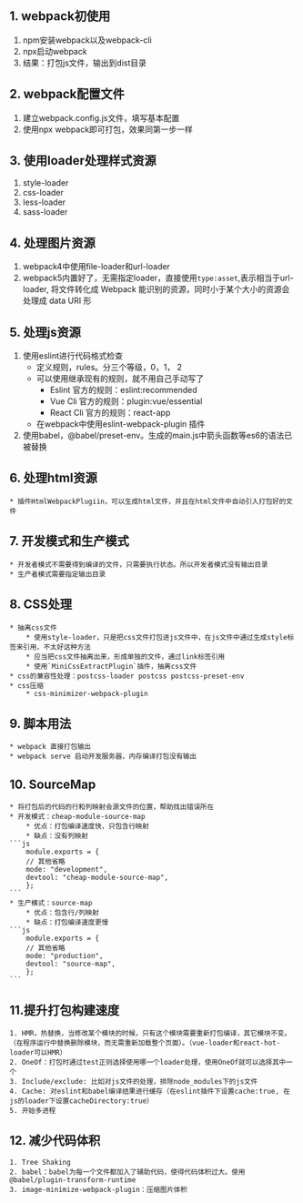 ## 1. webpack初使用
1. npm安装webpack以及webpack-cli
2. npx启动webpack
3. 结果：打包js文件，输出到dist目录

## 2. webpack配置文件
1. 建立webpack.config.js文件，填写基本配置
2. 使用npx webpack即可打包，效果同第一步一样

## 3. 使用loader处理样式资源
1. style-loader
2. css-loader
3. less-loader
4. sass-loader

## 4. 处理图片资源
1. webpack4中使用file-loader和url-loader
2. webpack5内置好了，无需指定loader，直接使用`type:asset`,表示相当于url-loader, 将文件转化成 Webpack 能识别的资源，同时小于某个大小的资源会处理成 data URI 形

## 5. 处理js资源
1. 使用eslint进行代码格式检查
    * 定义规则，rules。分三个等级，0，1， 2
    * 可以使用继承现有的规则，就不用自己手动写了
        * Eslint 官方的规则：eslint:recommended
        * Vue Cli 官方的规则：plugin:vue/essential
        * React Cli 官方的规则：react-app
    * 在webpack中使用eslint-webpack-plugin 插件 
2. 使用babel，@babel/preset-env。生成的main.js中箭头函数等es6的语法已被替换

## 6. 处理html资源
    * 插件HtmlWebpackPlugiin，可以生成html文件，并且在html文件中自动引入打包好的文件

## 7. 开发模式和生产模式
    * 开发者模式不需要得到编译的文件，只需要执行状态。所以开发者模式没有输出目录
    * 生产者模式需要指定输出目录

## 8. CSS处理
    * 抽离css文件
        * 使用style-loader，只是把css文件打包进js文件中，在js文件中通过生成style标签来引用，不太好这种方法
        * 应当把css文件抽离出来，形成单独的文件，通过link标签引用
        * 使用`MiniCssExtractPlugin`插件，抽离css文件
    * css的兼容性处理：postcss-loader postcss postcss-preset-env
    * css压缩
        * css-minimizer-webpack-plugin
## 9. 脚本用法
    * webpack 直接打包输出
    * webpack serve 启动开发服务器，内存编译打包没有输出

## 10. SourceMap
    * 将打包后的代码的行和列映射会源文件的位置，帮助找出错误所在
    * 开发模式：cheap-module-source-map
        * 优点：打包编译速度快，只包含行映射
        * 缺点：没有列映射
    ```js
        module.exports = {
        // 其他省略
        mode: "development",
        devtool: "cheap-module-source-map",
        };
    ```
    * 生产模式：source-map
        * 优点：包含行/列映射
        * 缺点：打包编译速度更慢
    ```js
        module.exports = {
        // 其他省略
        mode: "production",
        devtool: "source-map",
        };
    ```
## 11.提升打包构建速度
    1. HMR，热替换，当修改某个模块的时候，只有这个模块需要重新打包编译，其它模块不变。（在程序运行中替换删除模块，而无需重新加载整个页面）。（vue-loader和react-hot-loader可以HMR）
    2. OneOf：打包时通过test正则选择使用哪一个loader处理，使用OneOf就可以选择其中一个
    3. Include/exclude: 比如对js文件的处理，排除node_modules下的js文件
    4. Cache: 对eslint和babel编译结果进行缓存（在eslint插件下设置cache:true, 在js的loader下设置cacheDirectory:true）
    5. 开始多进程
## 12. 减少代码体积
    1. Tree Shaking
    2. babel：babel为每一个文件都加入了辅助代码，使得代码体积过大。使用@babel/plugin-transform-runtime
    3. image-minimize-webpack-plugin：压缩图片体积